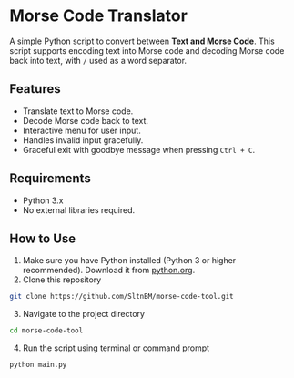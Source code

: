 # Morse Code Translator
A simple Python script to convert between **Text and Morse Code**.
This script supports encoding text into Morse code and decoding Morse code back into text, with `/` used as a word separator.

## Features
- Translate text to Morse code.
- Decode Morse code back to text.
- Interactive menu for user input.
- Handles invalid input gracefully.
- Graceful exit with goodbye message when pressing `Ctrl + C`.

## Requirements
- Python 3.x
- No external libraries required.

## How to Use
1. Make sure you have Python installed (Python 3 or higher recommended). Download it from [python.org](https://www.python.org/downloads/).
2. Clone this repository
```bash
git clone https://github.com/SltnBM/morse-code-tool.git
```
3. Navigate to the project directory
```bash
cd morse-code-tool
```
4. Run the script using terminal or command prompt
```bash
python main.py
```